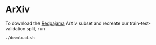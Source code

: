 # ArXiv

To download the [Redpajama](https://github.com/togethercomputer/RedPajama-Data) ArXiv subset and recreate our train-test-validation split, run
```
./download.sh
```
